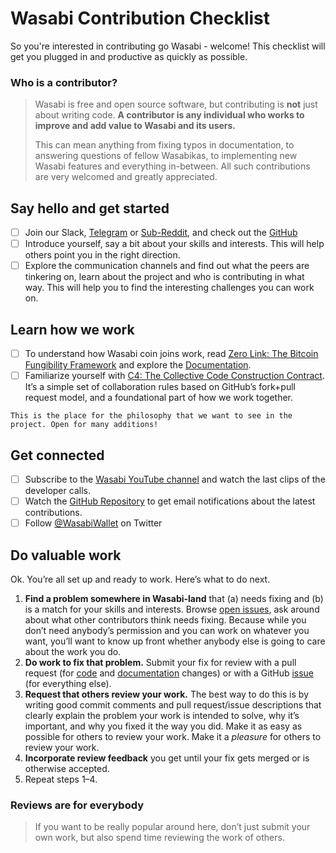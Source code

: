 # Wasabi Contribution Checklist

So you're interested in contributing go Wasabi - welcome! This checklist will get you plugged in and productive as quickly as possible.

### Who is a contributor?
> Wasabi is free and open source software, but contributing is **not** just about writing code. **A contributor is any individual who works to improve and add value to Wasabi and its users.**
>
> This can mean anything from fixing typos in documentation, to answering questions of fellow Wasabikas, to implementing new Wasabi features and everything in-between. All such contributions are very welcomed and greatly appreciated.

## Say hello and get started
- [ ] Join our Slack, [Telegram](https://t.me/WasabiWallet) or [Sub-Reddit](https://www.reddit.com/r/WasabiWallet/), and check out the [GitHub](https://github.com/zkSnacks/WalletWasabi)
- [ ] Introduce yourself, say a bit about your skills and interests. This will help others point you in the right direction.
- [ ] Explore the communication channels and find out what the peers are tinkering on, learn about the project and who is contributing in what way. This will help you to find the interesting challenges you can work on.

## Learn how we work
- [ ] To understand how Wasabi coin joins work, read [Zero Link: The Bitcoin Fungibility Framework](https://github.com/nopara73/zerolink) and explore the [Documentation](README.md).
- [ ] Familiarize yourself with [C4: The Collective Code Construction Contract](https://rfc.unprotocols.org/spec:1/C4/). It’s a simple set of collaboration rules based on GitHub’s fork+pull request model, and a foundational part of how we work together.

`This is the place for the philosophy that we want to see in the project. Open for many additions!`

## Get connected
- [ ] Subscribe to the [Wasabi YouTube channel](https://www.youtube.com/channel/UCobsrSexTuVkL39mbrQ35VQ) and watch the last clips of the developer calls.
- [ ] Watch the [GitHub Repository](https://github.com/zkSnacks/WalletWasabi) to get email notifications about the latest contributions.
- [ ] Follow [@WasabiWallet](https://twitter.com/wasabiwallet) on Twitter

## Do valuable work
Ok. You’re all set up and ready to work. Here’s what to do next.
1. **Find a problem somewhere in Wasabi-land** that (a) needs fixing and (b) is a match for your skills and interests. Browse [open issues](https://github.com/zksnacks/walletwasabi/issues?q=is%3Aissue+is%3Aopen+sort%3Aupdated-desc), ask around about what other contributors think needs fixing. Because while you don’t need anybody’s permission and you can work on whatever you want, you’ll want to know up front whether anybody else is going to care about the work you do.
2. **Do work to fix that problem.** Submit your fix for review with a pull request (for [code](https://github.com/zkSNACKs/WalletWasabi/pulls?q=is%3Apr+is%3Aopen+sort%3Aupdated-desc) and [documentation](https://github.com/zkSNACKs/WasabiDoc/pulls) changes) or with a GitHub [issue](https://github.com/zksnacks/walletwasabi/issues?q=is%3Aissue+is%3Aopen+sort%3Aupdated-desc) (for everything else).
3. **Request that others review your work.** The best way to do this is by writing good commit comments and pull request/issue descriptions that clearly explain the problem your work is intended to solve, why it’s important, and why you fixed it the way you did. Make it as easy as possible for others to review your work. Make it a *pleasure* for others to review your work.
4. **Incorporate review feedback** you get until your fix gets merged or is otherwise accepted.
5. Repeat steps 1–4.

### Reviews are for everybody
> If you want to be really popular around here, don’t just submit your own work, but also spend time reviewing the work of others.
